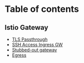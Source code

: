 # Table of contents

## Istio Gateway

* [TLS Passthrough](README.md)
* [SSH Access Ingress GW](istio-gateway/master.md)
* [Stubbed-out gateway](istio-gateway/stubbed-out-gateway.md)
* [Egress](istio-gateway/egress.md)
